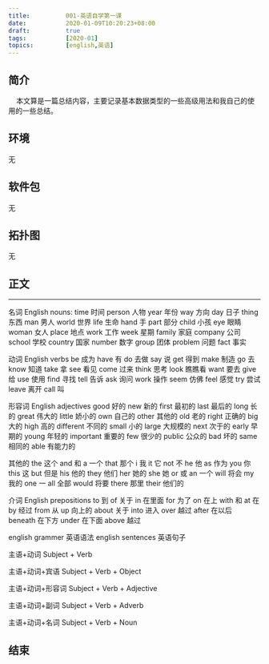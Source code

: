 ```yaml
---
title:          001-英语自学第一课
date:           2020-01-09T10:20:23+08:00
draft:          true
tags:           [2020-01]
topics:         [english,英语]
---
```


## 简介

&nbsp;&nbsp;&nbsp;&nbsp;本文算是一篇总结内容，主要记录基本数据类型的一些高级用法和我自己的使用的一些总结。
<!--more-->

## 环境

无

## 软件包

无

## 拓扑图

无


## 正文
---

名词
English nouns:
time 时间
person 人物
year 年份
way 方向
day 日子
thing 东西
man 男人
world 世界
life 生命
hand 手
part 部分
child 小孩
eye 眼睛
woman 女人
place 地点
work 工作
week 星期
family 家庭
company 公司
school 学校
country 国家
number 数字
group 团体
problem 问题
fact 事实

动词
English verbs
be 成为
have 有
do 去做
say 说
get 得到
make 制造
go 去
know 知道
take 拿
see 看见
come 过来
think 思考
look 瞧瞧看
want 要去
give 给
use 使用
find 寻找
tell 告诉
ask 询问
work 操作
seem 仿佛
feel 感觉
try 尝试
leave 离开
call 叫

形容词
English adjectives
good 好的
new 新的
first 最初的
last 最后的
long 长的
great 伟大的
little 娇小的
own 自己的
other 其他的
old 老的
right 正确的
big 大的
high 高的
different 不同的
small 小的
large 大规模的
next 次于的
early 早期的
young 年轻的
important 重要的
few 很少的
public 公众的
bad 坏的
same 相同的
able 有能力的

其他的
the 这个
and 和
a 一个
that 那个
i 我
it 它
not 不
he 他
as 作为
you 你
this 这
but 但是
his 他的
they 他们
her 她的
she 她
or 或
an 一个
will 将会
my 我的
one 一
all 全部
would 将要
there 那里
their 他们的

介词
English prepositions 
to 到
of 关于
in 在里面
for 为了
on 在上
with 和
at 在
by 经过
from 从
up 向上的
about 关于
into 进入
over 越过
after 在以后
beneath 在下方
under 在下面
above 越过

english grammer 英语语法
english sentences 英语句子


主语+动词 Subject + Verb

主语+动词+宾语 Subject + Verb + Object

主语+动词+形容词 Subject + Verb + Adjective

主语+动词+副词 Subject + Verb + Adverb

主语+动词+名词 Subject + Verb + Noun

## 结束